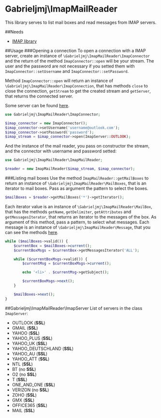 Gabrieljmj\ImapMailReader
=========================
This library serves to list mail boxes and read messages from IMAP servers.

##Needs
 * [IMAP library](http://php.net/manual/pt_BR/book.imap.php)

##Usage
###Opening a connection
To open a connection with a IMAP server, create an instance of ```\Gabrieljmj\ImapMailReader\ImapConnector``` and the return of the method ```ImapConnector::open``` will be your stream. The user and the password are not necessary if you setted them with ```ImapConnector::setUsername``` and ```ImapConnector::setPassword```.

Method ```ImapConnector::open``` will return an instance of ```\Gabrieljmj\ImapMailReader\ImapConnection```, that has methods ```close``` to close the connection, ```getStream``` to get the created stream and ```getServer```, that returns the connected server.

Some server can be found [here](https://github.com/GabrielJMJ/ImapMailReader#gabrieljmjimapmailreaderimapserver).
```php
use Gabrieljmj\ImapMailReader\ImapConnector;

$imap_connector = new ImapConnector();
$imap_connector->setUsername('username@outlook.com');
$imap_connector->setPassword('password');
$imap_stream = $imap_connector->open(ImapServer::OUTLOOK);
```
And the instance of the mail reader, you pass on constructor the stream, and the connector with username and password setted:
```php
use Gabrieljmj\ImapMailReader\ImapMailReader;

$reader = new ImapMailReader($imap_stream, $imap_connector);
```

###Listing mail boxes
Use the method ```ImapMailReader::getMailBoxes``` to return an instance of ```\Gabrieljmj\ImapMailReader\MailBoxes```, that is an iterator to mail boxes. Pass as argument the pattern to select the boxes.
```php
$mailBoxes = $reader->getMailBoxes('*')->getIterator();
```
Each iterator value is an instance of ```\Gabrieljmj\ImapMailReader\MailBox```, that has the methods ```getName```, ```getDelimiter```, ```getAttributes``` and ```getMessagesIterator```, that returns an iterator to the messages of the box. As argument of this method, pass a pattern, to select what messages. Each message is an instance of ```\Gabrieljmj\ImapMailReader\Message```, that you can see the methods [here](https://github.com/GabrielJMJ/ImapMailReader/blob/master/src/gabrieljmj/ImapMailReader/Message.php).
```php
while ($mailBoxes->valid()) {
    $currentBox = $mailBoxes->current();
    $currentBoxMsgs = $currentBox->getMessagesIterator('ALL');

    while ($currentBoxMsgs->valid()) {
        $currentMsg = $currentBoxMsgs->current();

        echo '<li>' . $currentMsg->getSubject();

        $currentBoxMsgs->next();
    }

    $mailBoxes->next();
}
```

##Gabrieljmj\ImapMailReader\ImapServer
List of servers in the class ```ImapServer```:
* OUTLOOK (**SSL**)
* GMAIL (**SSL**)
* YAHOO (**SSL**)
* YAHOO_PLUS (**SSL**)
* YAHOO_UK (**SSL**)
* YAHOO_DEUTSCHLAND (**SSL**)
* YAHOO_AU (**SSL**)
* YAHOO_ATT (**SSL**)
* NTL (**SSL**)
* BT (no  **SSL**)
* O2 (no **SSL**)
* T (**SSL**)
* ONE_AND_ONE (**SSL**)
* VERIZON (no **SSL**)
* ZOHO (**SSL**)
* GMX (**SSL**)
* OFFICE365 (**SSL**)
* MAIL (**SSL**)
